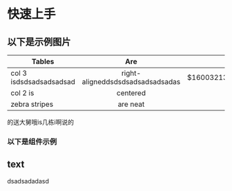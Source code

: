 # 快速上手

## 以下是示例图片

| Tables        | Are           | Cool  |
| ------------- |:-------------:| -----:|
| col 3 isdsdsadsadsadsad      | right-aligneddsdsdsadsadsadsadas | $1600321321321312 |
| col 2 is      | centered      |   $12 |
| zebra stripes | are neat      |    :100: |

的送大舅哦is几栋i啊说的

### 以下是组件示例

## text <Badge text="默认主题" type="tip" vertical="middle" />

dsadsadadasd

<OtherComponent />
